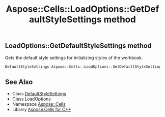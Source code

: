 ﻿---
title: Aspose::Cells::LoadOptions::GetDefaultStyleSettings method
linktitle: GetDefaultStyleSettings
second_title: Aspose.Cells for C++ API Reference
description: 'Aspose::Cells::LoadOptions::GetDefaultStyleSettings method. Gets the default style settings for initializing styles of the workbook in C++.'
type: docs
weight: 1800
url: /cpp/aspose.cells/loadoptions/getdefaultstylesettings/
---
## LoadOptions::GetDefaultStyleSettings method


Gets the default style settings for initializing styles of the workbook.

```cpp
DefaultStyleSettings Aspose::Cells::LoadOptions::GetDefaultStyleSettings()
```

## See Also

* Class [DefaultStyleSettings](../../defaultstylesettings/)
* Class [LoadOptions](../)
* Namespace [Aspose::Cells](../../)
* Library [Aspose.Cells for C++](../../../)
